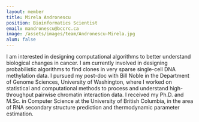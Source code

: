 ```yaml
---
layout: member
title: Mirela Andronescu
position: Bioinformatics Scientist
email: mandronescu@bccrc.ca
image: /assets/images/team/Andronescu-Mirela.jpg
alum: false
---
```


I am interested in designing computational algorithms to better understand biological changes in cancer. I am currently involved in designing probabilistic algorithms to find clones in very sparse single-cell DNA methylation data. I pursued my post-doc with Bill Noble in the Department of Genome Sciences, University of Washington, where I worked on statistical and computational methods to process and understand high-throughput pairwise chromatin interaction data. I received my Ph.D. and M.Sc. in Computer Science at the University of British Columbia, in the area of RNA secondary structure prediction and thermodynamic parameter estimation.